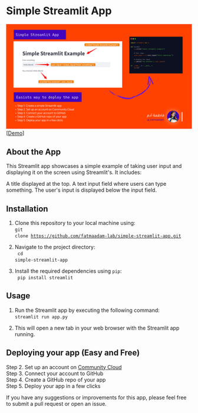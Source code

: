 # Simple Streamlit App

<img src="https://github.com/fatmaadam-lab/simple-streamlit-app/blob/main/Streamlit%20simple%20app.png"></a> 
[<a href="https://simple-simple-app.streamlit.app/">Demo</a>]


## About the App
This Streamlit app showcases a simple example of taking user input and displaying it on the screen using Streamlit's. It includes:

A title displayed at the top.
A text input field where users can type something.
The user's input is displayed below the input field.

## Installation

1. Clone this repository to your local machine using:<br>
<code>git clone https://github.com/fatmaadam-lab/simple-streamlit-app.git</code>

3. Navigate to the project directory:<br>
<code> cd simple-streamlit-app </code>

4. Install the required dependencies using `pip`: <br>
<code> pip install streamlit </code>


## Usage

1. Run the Streamlit app by executing the following command:<br>
<code>streamlit run app.py</code>

2. This will open a new tab in your web browser with the Streamlit app running.



## Deploying your app (Easy and Free) 
Step 2. Set up an account on <a href="https://streamlit.io/community" >Community Cloud </a> <br>
Step 3. Connect your account to GitHub <br>
Step 4. Create a GitHub repo of your app <br>
Step 5. Deploy your app in a few clicks <br>



If you have any suggestions or improvements for this app, please feel free to submit a pull request or open an issue.


